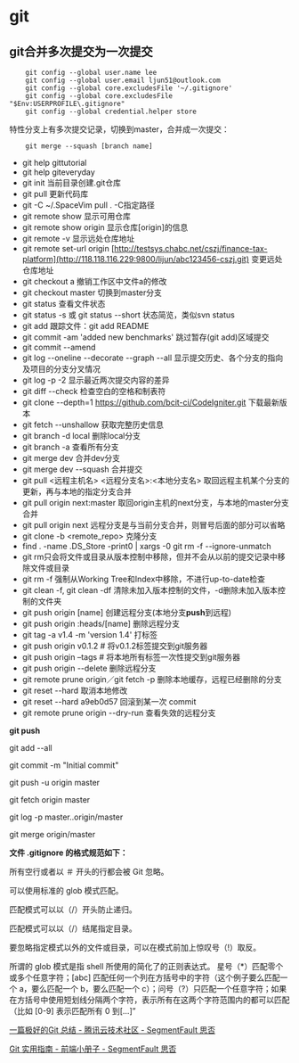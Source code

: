 # git

## git合并多次提交为一次提交

```shell
    git config --global user.name lee
    git config --global user.email ljun51@outlook.com
    git config --global core.excludesFile '~/.gitignore'
    git config --global core.excludesFile "$Env:USERPROFILE\.gitignore"
    git config --global credential.helper store
```

特性分支上有多次提交记录，切换到master，合并成一次提交：
```shell    
    git merge --squash [branch name]
```

- git help gittutorial
- git help giteveryday
- git init 当前目录创建.git仓库
- git pull 更新代码库
- git -C ~/.SpaceVim pull . -C指定路径
- git remote show 显示可用仓库
- git remote show origin 显示仓库[origin]的信息
- git remote -v 显示远处仓库地址
- git remote set-url origin [http://testsys.chabc.net/cszj/finance-tax-platform](http://118.118.116.229:9800/lijun/abc123456-cszj.git) 变更远处仓库地址
- git checkout a 撤销工作区中文件a的修改
- git checkout master 切换到master分支
- git status 查看文件状态
- git status -s 或 git status --short 状态简览，类似svn status
- git add 跟踪文件：git add README
- git commit -am 'added new benchmarks' 跳过暂存(git add)区域提交
- git commit --amend
- git log --oneline --decorate --graph --all 显示提交历史、各个分支的指向及项目的分支分叉情况
- git log -p -2 显示最近两次提交内容的差异
- git diff --check 检查空白的空格和制表符
- git clone --depth=1 https://github.com/bcit-ci/CodeIgniter.git 下载最新版本
- git fetch --unshallow 获取完整历史信息
- git branch -d local 删除local分支
- git branch -a 查看所有分支
- git merge dev 合并dev分支
- git merge dev --squash 合并提交
- git pull <远程主机名> <远程分支名>:<本地分支名> 取回远程主机某个分支的更新，再与本地的指定分支合并
- git pull origin next:master 取回origin主机的next分支，与本地的master分支合并
- git pull origin next 远程分支是与当前分支合并，则冒号后面的部分可以省略
- git clone -b <branch> <remote_repo> 克隆分支
- find . -name .DS_Store -print0 | xargs -0 git rm -f --ignore-unmatch
- git rm只会将文件或目录从版本控制中移除，但并不会从以前的提交记录中移除文件或目录
- git rm -f 强制从Working Tree和Index中移除，不进行up-to-date检查
- git clean -f, git clean -df 清除未加入版本控制的文件，-d删除未加入版本控制的文件夹
- git push origin [name] 创建远程分支(本地分支**push**到远程)
- git push origin :heads/[name] 删除远程分支
- git tag -a v1.4 -m 'version 1.4' 打标签
- git push origin v0.1.2 # 将v0.1.2标签提交到git服务器
- git push origin –tags # 将本地所有标签一次性提交到git服务器
- git push origin --delete <branchName> 删除远程分支
- git remote prune origin／git fetch -p 删除本地缓存，远程已经删除的分支
- git reset --hard 取消本地修改
- git reset --hard a9eb0d57 回滚到某一次 commit
- git remote prune origin --dry-run 查看失效的远程分支

**git push**

git add --all

git commit -m "Initial commit"

git push -u origin master

git fetch origin master

git log -p master..origin/master

git merge origin/master

**文件 .gitignore 的格式规范如下：**

所有空行或者以 ＃ 开头的行都会被 Git 忽略。

可以使用标准的 glob 模式匹配。

匹配模式可以以（/）开头防止递归。

匹配模式可以以（/）结尾指定目录。

要忽略指定模式以外的文件或目录，可以在模式前加上惊叹号（!）取反。

所谓的 glob 模式是指 shell 所使用的简化了的正则表达式。 星号（*）匹配零个或多个任意字符；[abc] 匹配任何一个列在方括号中的字符（这个例子要么匹配一个 a，要么匹配一个 b，要么匹配一个 c）；问号（?）只匹配一个任意字符；如果在方括号中使用短划线分隔两个字符，表示所有在这两个字符范围内的都可以匹配（比如 [0-9] 表示匹配所有 0 到[…]”

[一篇极好的Git 总结 - 腾讯云技术社区 - SegmentFault 思否](https://segmentfault.com/a/1190000017114656)

[Git 实用指南 - 前端小册子 - SegmentFault 思否](https://segmentfault.com/a/1190000018688048)    